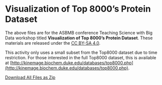# Visualization of Top 8000’s Protein Dataset

The above files are for the ASBMB conference Teaching Science with Big Data workshop titled **Visualization of Top 8000’s Protein Dataset**. These materials are released under the [CC BY-SA 4.0](https://creativecommons.org/licenses/by-sa/4.0/).

This activity only uses a small subset from the Top8000 dataset due to time restriction. For those interested in the full Top8000 dataset, this is available at [http://kinemage.biochem.duke.edu/databases/top8000.php](http://kinemage.biochem.duke.edu/databases/top8000.php).

[Download All Files as Zip](VisTop8000.zip)
